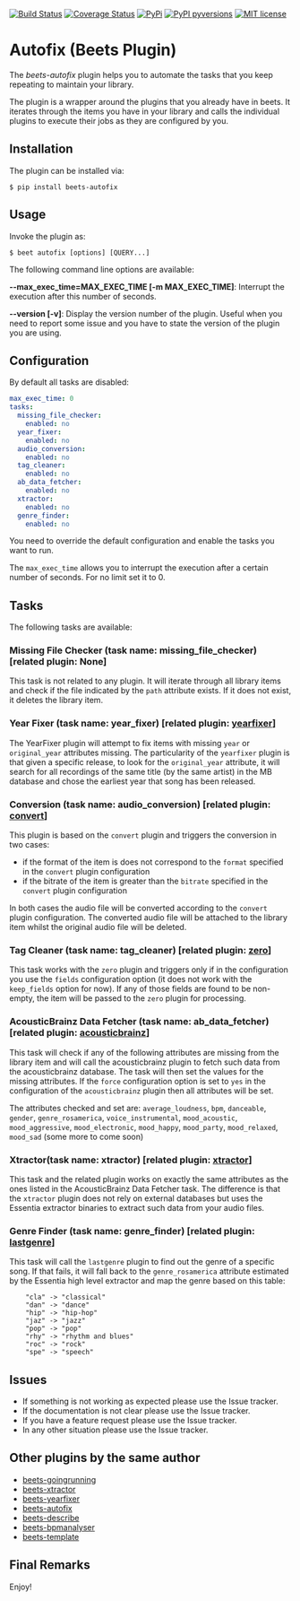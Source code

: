 [![Build Status](https://travis-ci.org/adamjakab/BeetsPluginAutofix.svg?branch=master)](https://travis-ci.org/adamjakab/BeetsPluginAutofix)
[![Coverage Status](https://coveralls.io/repos/github/adamjakab/BeetsPluginAutofix/badge.svg?branch=master)](https://coveralls.io/github/adamjakab/BeetsPluginAutofix?branch=master)
[![PyPi](https://img.shields.io/pypi/v/beets-autofix.svg)](https://pypi.org/project/beets-autofix/)
[![PyPI pyversions](https://img.shields.io/pypi/pyversions/beets-autofix.svg)](https://pypi.org/project/beets-autofix/)
[![MIT license](https://img.shields.io/badge/License-MIT-blue.svg)](LICENSE.txt)

# Autofix (Beets Plugin)

The *beets-autofix* plugin helps you to automate the tasks that you keep repeating to maintain your library. 

The plugin is a wrapper around the plugins that you already have in beets. It iterates through the items you have in your library and calls the individual plugins to execute their jobs as they are configured by you.


## Installation
The plugin can be installed via:

```shell script
$ pip install beets-autofix
```


## Usage

Invoke the plugin as:

    $ beet autofix [options] [QUERY...]


The following command line options are available:

**--max_exec_time=MAX_EXEC_TIME [-m MAX_EXEC_TIME]**: Interrupt the execution after this number of seconds.

**--version [-v]**: Display the version number of the plugin. Useful when you need to report some issue and you have to state the version of the plugin you are using.


## Configuration
By default all tasks are disabled:

```yaml
max_exec_time: 0
tasks:
  missing_file_checker:
    enabled: no
  year_fixer:
    enabled: no
  audio_conversion:
    enabled: no
  tag_cleaner:
    enabled: no
  ab_data_fetcher:
    enabled: no
  xtractor:
    enabled: no
  genre_finder:
    enabled: no
```

You need to override the default configuration and enable the tasks you want to run.

The `max_exec_time` allows you to interrupt the execution after a certain number of seconds. For no limit set it to 0.


## Tasks
The following tasks are available:

### Missing File Checker (task name: missing_file_checker) [related plugin: None]
This task is not related to any plugin. It will iterate through all library items and check if the file indicated by the `path` attribute exists. If it does not exist, it deletes the library item.


### Year Fixer (task name: year_fixer) [related plugin: [yearfixer](https://github.com/adamjakab/BeetsPluginYearFixer)]
The YearFixer plugin will attempt to fix items with missing `year` or `original_year` attributes missing. The particularity of the `yearfixer` plugin is that given a specific release, to look for the `original_year` attribute, it will search for all recordings of the same title (by the same artist) in the MB database and chose the earliest year that song has been released.


### Conversion (task name: audio_conversion) [related plugin: [convert](https://beets.readthedocs.io/en/stable/plugins/convert.html)]
This plugin is based on the `convert` plugin and triggers the conversion in two cases:

- if the format of the item is does not correspond to the `format` specified in the `convert` plugin configuration
- if the bitrate of the item is greater than the `bitrate` specified in the `convert` plugin configuration

In both cases the audio file will be converted according to the `convert` plugin configuration. The converted audio file will be attached to the library item whilst the original audio file will be deleted.

### Tag Cleaner (task name: tag_cleaner) [related plugin: [zero](https://beets.readthedocs.io/en/stable/plugins/zero.html)]
This task works with the `zero` plugin and triggers only if in the configuration you use the `fields` configuration option (it does not work with the `keep_fields` option for now). If any of those fields are found to be non-empty, the item will be passed to the `zero` plugin for processing. 


### AcousticBrainz Data Fetcher (task name: ab_data_fetcher) [related plugin: [acousticbrainz](https://beets.readthedocs.io/en/stable/plugins/acousticbrainz.html)]
This task will check if any of the following attributes are missing from the library item and will call the acousticbrainz plugin to fetch such data from the acousticbrainz database. The task will then set the values for the missing attributes. If the `force` configuration option is set to `yes` in the configuration of the `acousticbrainz` plugin then all attributes will be set. 

The attributes checked and set are: `average_loudness`, `bpm`, `danceable`, `gender`, `genre_rosamerica`, `voice_instrumental`, `mood_acoustic`, `mood_aggressive`, `mood_electronic`, `mood_happy`, `mood_party`, `mood_relaxed`, `mood_sad` (some more to come soon)


### Xtractor(task name: xtractor) [related plugin: [xtractor](https://github.com/adamjakab/BeetsPluginXtractor)]
This task and the related plugin works on exactly the same attributes as the ones listed in the AcousticBrainz Data Fetcher task. The difference is that the `xtractor` plugin does not rely on external databases but uses the Essentia extractor binaries to extract such data from your audio files. 


### Genre Finder (task name: genre_finder) [related plugin: [lastgenre](https://beets.readthedocs.io/en/stable/plugins/lastgenre.html)]
This task will call the `lastgenre` plugin to find out the genre of a specific song. If that fails, it will fall back to the `genre_rosamerica` attribute estimated by the Essentia high level extractor and map the genre based on this table:

```text
    "cla" -> "classical"
    "dan" -> "dance"
    "hip" -> "hip-hop"
    "jaz" -> "jazz"
    "pop" -> "pop"
    "rhy" -> "rhythm and blues"
    "roc" -> "rock"
    "spe" -> "speech"
```

## Issues
- If something is not working as expected please use the Issue tracker.
- If the documentation is not clear please use the Issue tracker.
- If you have a feature request please use the Issue tracker.
- In any other situation please use the Issue tracker.


## Other plugins by the same author

- [beets-goingrunning](https://github.com/adamjakab/BeetsPluginGoingRunning)
- [beets-xtractor](https://github.com/adamjakab/BeetsPluginXtractor)
- [beets-yearfixer](https://github.com/adamjakab/BeetsPluginYearFixer)
- [beets-autofix](https://github.com/adamjakab/BeetsPluginAutofix)
- [beets-describe](https://github.com/adamjakab/BeetsPluginDescribe)
- [beets-bpmanalyser](https://github.com/adamjakab/BeetsPluginBpmAnalyser)
- [beets-template](https://github.com/adamjakab/BeetsPluginTemplate)


## Final Remarks
Enjoy!
